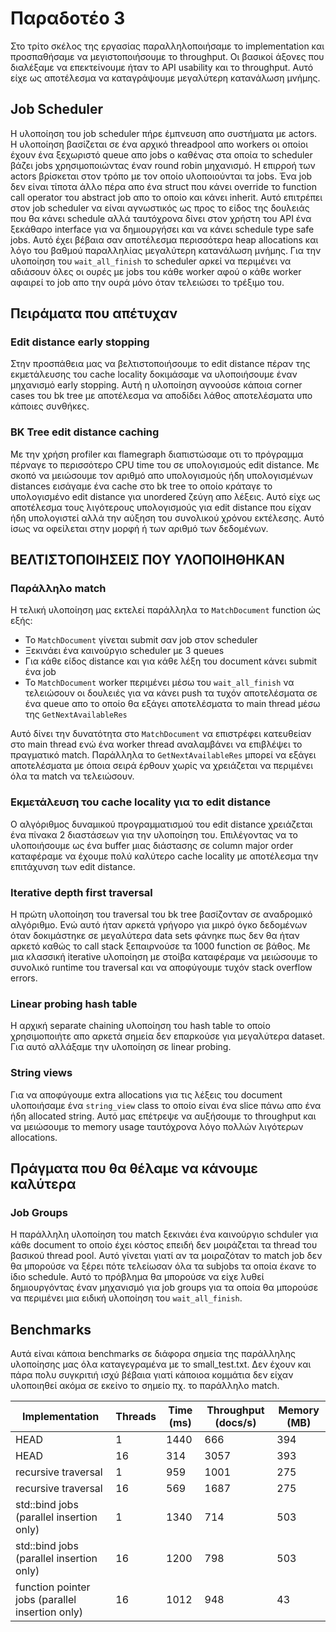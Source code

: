 # Παραδοτέο 3

Στο τρίτο σκέλος της εργασίας παραλληλοποιήσαμε το implementation και προσπαθήσαμε να μεγιστοποιήσουμε το throughput.
Οι βασικοί άξονες που διαλέξαμε να επεκτείνουμε ήταν το API usability και το throughput. Αυτό είχε ως αποτέλεσμα να
καταγράψουμε μεγαλύτερη κατανάλωση μνήμης.

## Job Scheduler

Η υλοποίηση του job scheduler πήρε έμπνευση απο συστήματα με actors. Η υλοποίηση βασίζεται σε ένα αρχικό threadpool απο
workers οι οποίοι έχουν ένα ξεχωριστό queue απο jobs ο καθένας στα οποία το scheduler βάζει jobs χρησιμοποιώντας έναν
round robin μηχανισμό. Η επιρροή των actors βρίσκεται στον τρόπο με τον οποίο υλοποιούνται τα jobs. Ένα job δεν είναι
τίποτα άλλο πέρα απο ένα struct που κάνει override το function call operator του abstract job απο το οποίο και κάνει
inherit. Αυτό επιτρέπει στον job scheduler να είναι αγνωστικός ως προς το είδος της δουλειάς που θα κάνει schedule αλλά
ταυτόχρονα δίνει στον χρήστη του API ένα ξεκάθαρο interface για να δημιουργήσει και να κάνει schedule type safe jobs.
Αυτό έχει βέβαια σαν αποτέλεσμα περισσότερα heap allocations και λόγο του βαθμού παραλληλίας μεγαλύτερη κατανάλωση μνήμης.
Για την υλοποίηση του `wait_all_finish` το scheduler αρκεί να περιμένει να αδιάσουν όλες οι ουρές με jobs του κάθε worker
αφού ο κάθε worker αφαιρεί το job απο την ουρά μόνο όταν τελειώσει το τρέξιμο του.

## Πειράματα που απέτυχαν

### Edit distance early stopping

Στην προσπάθεια μας να βελτιστοποιήσουμε το edit distance πέραν της εκμετάλευσης του cache locality δοκιμάσαμε να υλοποιήσουμε
έναν μηχανισμό early stopping. Αυτή η υλοποίηση αγνοούσε κάποια corner cases του bk tree με αποτέλεσμα να αποδίδει λάθος
αποτελέσματα υπο κάποιες συνθήκες.

### BK Tree edit distance caching

Με την χρήση profiler και flamegraph διαπιστώσαμε οτι το πρόγραμμα πέρναγε το περισσότερο CPU time του σε υπολογισμούς
edit distance. Με σκοπό να μειώσουμε τον αριθμό απο υπολογισμούς ήδη υπολογισμένων distances εισάγαμε ένα cache στο bk
tree το οποίο κράταγε το υπολογισμένο edit distance για unordered ζεύγη απο λέξεις. Αυτό είχε ως αποτέλεσμα τους λιγότερους
υπολογισμούς για edit distance που είχαν ήδη υπολογιστεί αλλά την αύξηση του συνολικού χρόνου εκτέλεσης. Αυτό ίσως να
οφείλεται στην μορφή ή των αριθμό των δεδομένων.


## ΒΕΛΤΙΣΤΟΠΟΙΗΣΕΙΣ ΠΟΥ ΥΛΟΠΟΙΗΘΗΚΑΝ

### Παράλληλο match

Η τελική υλοποίηση μας εκτελεί παράλληλα το `MatchDocument` function ώς εξής:

- Το `MatchDocument` γίνεται submit σαν job στον scheduler
- Ξεκινάει ένα καινούργιο scheduler με 3 queues
- Για κάθε είδος distance και για κάθε λέξη του document κάνει submit ένα job
- Το `MatchDocument` worker περιμένει μέσω του `wait_all_finish` να τελειώσουν οι δουλειές για να κάνει push τα τυχόν αποτελέσματα σε ένα queue απο το οποίο θα εξάγει αποτελέσματα το main thread μέσω της `GetNextAvailableRes`

Αυτό δίνει την δυνατότητα στο `MatchDocument` να επιστρέφει κατευθείαν στο main thread ενώ ένα worker thread αναλαμβάνει
να επιβλέψει το πραγματικό match. Παράλληλα το `GetNextAvailableRes` μπορεί να εξάγει αποτελέσματα με όποια σειρά έρθουν
χωρίς να χρειάζεται να περιμένει όλα τα match να τελειώσουν.


### Εκμετάλευση του cache locality για το edit distance

Ο αλγόριθμος δυναμικού προγραμματισμού του edit distance χρειάζεται ένα πίνακα 2 διαστάσεων για την υλοποίηση του.
Επιλέγοντας να το υλοποιήσουμε ως ένα buffer μιας διάστασης σε column major order καταφέραμε να έχουμε πολύ καλύτερο
cache locality με αποτέλεσμα την επιτάχυνση των edit distance.

### Iterative depth first traversal

Η πρώτη υλοποίηση του traversal του bk tree βασίζονταν σε αναδρομικό αλγόριθμο. Ενώ αυτό ήταν αρκετά γρήγορο για μικρό
όγκο δεδομένων όταν δοκιμάστηκε σε μεγαλύτερα data sets φάνηκε πως δεν θα ήταν αρκετό καθώς το call stack ξεπαιρνούσε
τα 1000 function σε βάθος. Με μια κλασσική iterative υλοποίηση με στοίβα καταφέραμε να μειώσουμε το συνολικό runtime
του traversal και να αποφύγουμε τυχόν stack overflow errors.


### Linear probing hash table

Η αρχική separate chaining υλοποίηση του hash table το οποίο χρησιμοποιήτε απο αρκετά σημεία δεν επαρκούσε για μεγαλύτερα
dataset. Για αυτό αλλάξαμε την υλοποίηση σε linear probing.

### String views

Για να αποφύγουμε extra allocations για τις λέξεις του document υλοποιήσαμε ένα `string_view` class το οποίο είναι ένα
slice πάνω απο ένα ήδη allocated string. Αυτό μας επέτρεψε να αυξήσουμε το throughput και να μειώσουμε το memory usage
ταυτόχρονα λόγο πολλών λιγότερων allocations.

## Πράγματα που θα θέλαμε να κάνουμε καλύτερα

### Job Groups

Η παράλληλη υλοποίηση του match ξεκινάει ένα καινούργιο schduler για κάθε document το οποίο έχει κόστος επειδή δεν μοιράζεται
τα thread του βασικού thread pool. Αυτό γίνεται γιατί αν τα μοιραζόταν το match job δεν θα μπορούσε να ξέρει πότε τελείωσαν
όλα τα subjobs τα οποία έκανε το ίδιο schedule. Αυτό το πρόβλημα θα μπορούσε να είχε λυθεί δημιουργόντας έναν μηχανισμό
για job groups για τα οποία θα μπορούσε να περιμένει μια ειδική υλοποίηση του `wait_all_finish`.

## Benchmarks

Αυτά είναι κάποια benchmarks σε διάφορα σημεία της παράλληλης υλοποίησης μας όλα καταγεγραμένα με το small_test.txt.
Δεν έχουν και πάρα πολυ συγκριτιή ισχύ βέβαια γιατί κάποιοα κομμάτια δεν είχαν υλοποιηθεί ακόμα σε εκείνο το σημείο
πχ. το παράλληλο match.

| Implementation                                  | Threads | Time (ms) | Throughput (docs/s) | Memory (MB) |
|-------------------------------------------------|---------|-----------|---------------------|-------------|
| HEAD                                            | 1       | 1440      | 666                 | 394         |
| HEAD                                            | 16      | 314       | 3057                | 393         |
| recursive traversal                             | 1       | 959       | 1001                | 275         |
| recursive traversal                             | 16      | 569       | 1687                | 275         |
| std::bind jobs (parallel insertion only)        | 1       | 1340      | 714                 | 503         |
| std::bind jobs (parallel insertion only)        | 16      | 1200      | 798                 | 503         |
| function pointer jobs (parallel insertion only) | 16      | 1012      | 948                 | 43          |
